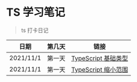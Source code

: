 # TS 学习笔记

> ts 打卡日记

| 日期      | 第几天 | 链接                                   |
| --------- | ------ | -------------------------------------- |
| 2021/11/1 | 第一天 | [TypeScript 基础类型](./docs/note1.md) |
| 2021/11/1 | 第一天 | [TypeScript 缩小范围](./docs/note2.md) |
